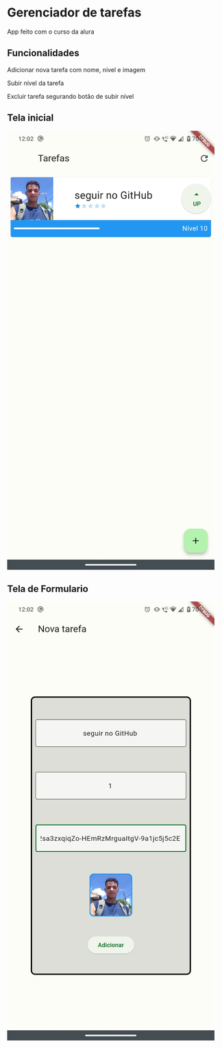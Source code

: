 # Gerenciador de tarefas

App feito com o curso da alura

## Funcionalidades

Adicionar nova tarefa com nome, nivel e imagem

Subir nível da tarefa

Excluir tarefa segurando botão de subir nível

## Tela inicial
<img src="/assets/screens/inicial.jpeg">

## Tela de Formulario
<img src="/assets/screens/formulario.jpeg">
